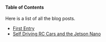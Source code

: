#### Table of Contents

Here is a list of all the blog posts.

* [First Entry](/blog/first.html)
* [Self Driving RC Cars and the Jetson Nano](/blog/selfdriving.html)